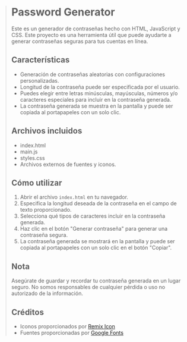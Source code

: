 > Password Generator
> ==================
> 
> Este es un generador de contraseñas hecho con HTML, JavaScript y CSS. Este proyecto es una herramienta útil que puede ayudarte a generar contraseñas seguras para tus cuentas en línea.
> 
> Características
> ---------------
> 
> *   Generación de contraseñas aleatorias con configuraciones personalizadas.
> *   Longitud de la contraseña puede ser especificada por el usuario.
> *   Puedes elegir entre letras minúsculas, mayúsculas, números y/o caracteres especiales para incluir en la contraseña generada.
> *   La contraseña generada se muestra en la pantalla y puede ser copiada al portapapeles con un solo clic.
> 
> Archivos incluidos
> ------------------
> 
> *   index.html
> *   main.js
> *   styles.css
> *   Archivos externos de fuentes y iconos.
> 
> Cómo utilizar
> -------------
> 
> 1.  Abrir el archivo `index.html` en tu navegador.
> 2.  Especifica la longitud deseada de la contraseña en el campo de texto proporcionado.
> 3.  Selecciona qué tipos de caracteres incluir en la contraseña generada.
> 4.  Haz clic en el botón "Generar contraseña" para generar una contraseña segura.
> 5.  La contraseña generada se mostrará en la pantalla y puede ser copiada al portapapeles con un solo clic en el botón "Copiar".
> 
> Nota
> ----
> 
> Asegúrate de guardar y recordar tu contraseña generada en un lugar seguro. No somos responsables de cualquier pérdida o uso no autorizado de la información.
> 
> Créditos
> --------
> 
> *   Iconos proporcionados por [Remix Icon](https://remixicon.com)
> *   Fuentes proporcionadas por [Google Fonts](https://fonts.google.com)
